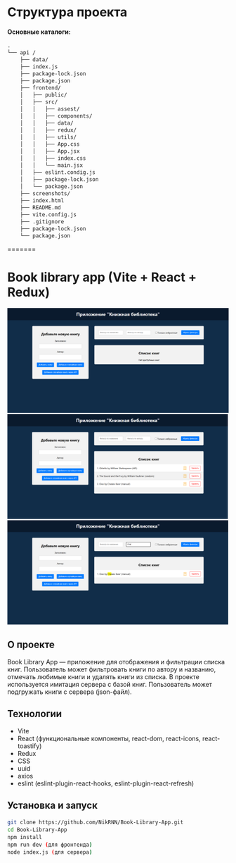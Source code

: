 # Структура проекта

**Основные каталоги:**

```
.
└── api /
    ├── data/
    ├── index.js
    ├── package-lock.json
    ├── package.json
    ├── frontend/
    │   ├── public/
    │   ├── src/
    │   │   ├── assest/
    │   │   ├── components/
    │   │   ├── data/
    │   │   ├── redux/
    │   │   ├── utils/
    │   │   ├── App.css
    │   │   ├── App.jsx
    │   │   ├── index.css
    │   │   └── main.jsx
    │   ├── eslint.condig.js
    │   ├── package-lock.json
    │   └── package.json
    ├── screenshots/
    ├── index.html
    ├── README.md
    ├── vite.config.js
    ├── .gitignore
    ├── package-lock.json
    └── package.json

```

=======

# Book library app (Vite + React + Redux)

![Интерфейс приложения](./screenshots/screenshots1.png)
![Интерфейс приложения](./screenshots/screenshots2.png)
![Интерфейс приложения](./screenshots/screenshots3.png)

## О проекте

Book Library App — приложение для отображения и фильтрации списка книг.
Пользователь может фильтровать книги по автору и названию, отмечать любимые книги и удалять книги из списка. В проекте используется имитация сервера с базой книг. Пользователь может подгружать книги с сервера (json-файл).

## Технологии

- Vite
- React (функциональные компоненты, react-dom, react-icons, react-toastify)
- Redux
- CSS
- uuid
- axios
- eslint (eslint-plugin-react-hooks, eslint-plugin-react-refresh)

## Установка и запуск

```bash
git clone https://github.com/NikRNN/Book-Library-App.git
cd Book-Library-App
npm install
npm run dev (для фронтенда)
node index.js (для сервера)
```
